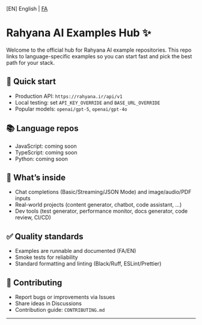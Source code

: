 [EN] English | [FA](./README.md)

# Rahyana AI Examples Hub ✨

Welcome to the official hub for Rahyana AI example repositories. This repo links to language-specific examples so you can start fast and pick the best path for your stack.

## 🚀 Quick start
- Production API: `https://rahyana.ir/api/v1`
- Local testing: set `API_KEY_OVERRIDE` and `BASE_URL_OVERRIDE`
- Popular models: `openai/gpt-5`, `openai/gpt-4o`

## 📚 Language repos
- JavaScript: coming soon
- TypeScript: coming soon
- Python: coming soon

## 🧩 What’s inside
- Chat completions (Basic/Streaming/JSON Mode) and image/audio/PDF inputs
- Real-world projects (content generator, chatbot, code assistant, ...)
- Dev tools (test generator, performance monitor, docs generator, code review, CI/CD)

## ✅ Quality standards
- Examples are runnable and documented (FA/EN)
- Smoke tests for reliability
- Standard formatting and linting (Black/Ruff, ESLint/Prettier)

## 🤝 Contributing
- Report bugs or improvements via Issues
- Share ideas in Discussions
- Contribution guide: `CONTRIBUTING.md`

---

<!-- SEO keywords: Rahyana AI examples, GPT-5, GPT-4o, OpenAI-compatible, JSON Mode, streaming, AI chatbot, content generator, Python, TypeScript, JavaScript -->
